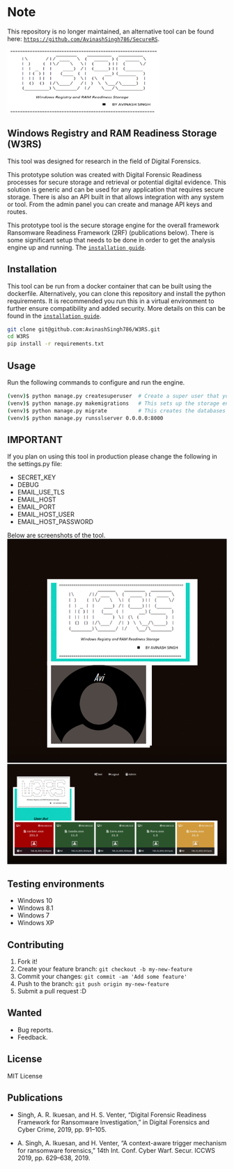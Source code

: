 # Note
This repository is no longer maintained, an alternative tool can be found here: [`https://github.com/AvinashSingh786/SecureRS`](SecureRS).

<img src="https://github.com/AvinashSingh786/W3RS/raw/master/static/assets/img/w3rs.png" height="150" width="350"/>
  
 
## Windows Registry and RAM  Readiness Storage (W3RS)
This tool was designed for research in the field of Digital Forensics.

This prototype solution was created with Digital Forensic Readiness processes for secure storage and retrieval or potential digital evidence. This solution is generic and can be used for any application  that requires secure storage. There is also an API built in that allows integration with any system or tool. From the admin panel you can create and manage API keys and routes.
  
This prototype tool is the secure storage engine for the overall framework Ransomware Readiness Framework (2RF) (publications below). There is some significant setup that needs to be done in order to get the analysis engine up and running. The [`installation guide`](https://github.com/AvinashSingh786/W3RS/raw/master/Installation_Guide.pdf).  

## Installation
This tool can be run from a docker container that can be built using the dockerfile. Alternatively, you can clone this repository and install the python requirements. It is recommended you run this in a virtual environment to further ensure compatibility and added security. More details on this can be found in the [`installation guide`](https://github.com/AvinashSingh786/W3RS/raw/master/Installation_Guide.pdf).  
```bash
git clone git@github.com:AvinashSingh786/W3RS.git
cd W3RS
pip install -r requirements.txt
```


## Usage
Run the following commands to configure and run the engine.

```bash
(venv)$ python manage.py createsuperuser  # Create a super user that you will use as the admin
(venv)$ python manage.py makemigrations   # This sets up the storage engine and databases
(venv)$ python manage.py migrate          # This creates the databases and interfaces
(venv)$ python manage.py runsslserver 0.0.0.0:8000  
``` 

## IMPORTANT
If you plan on using this tool in production please change the following in the settings.py file:
- SECRET_KEY
- DEBUG
- EMAIL_USE_TLS 
- EMAIL_HOST 
- EMAIL_PORT
- EMAIL_HOST_USER
- EMAIL_HOST_PASSWORD
 
Below are screenshots of the tool.
<img src="https://github.com/AvinashSingh786/W3RS/raw/master/static/assets/img/home.png" />
<img src="https://github.com/AvinashSingh786/W3RS/raw/master/static/assets/img/details.png" />
 
## Testing environments
  - Windows 10
  - Windows 8.1
  - Windows 7
  - Windows XP

## Contributing
 
1. Fork it!
2. Create your feature branch: `git checkout -b my-new-feature`
3. Commit your changes: `git commit -am 'Add some feature'`
4. Push to the branch: `git push origin my-new-feature`
5. Submit a pull request :D

## Wanted
 
  - Bug reports.
  - Feedback.


## License
 
MIT License

## Publications
*	Singh, A. R. Ikuesan, and H. S. Venter, “Digital Forensic Readiness Framework for Ransomware Investigation,” in Digital Forensics and Cyber Crime, 2019, pp. 91–105.

*	A. Singh, A. Ikuesan, and H. Venter, “A context-aware trigger mechanism for ransomware forensics,” 14th Int. Conf. Cyber Warf. Secur. ICCWS 2019, pp. 629–638, 2019.
